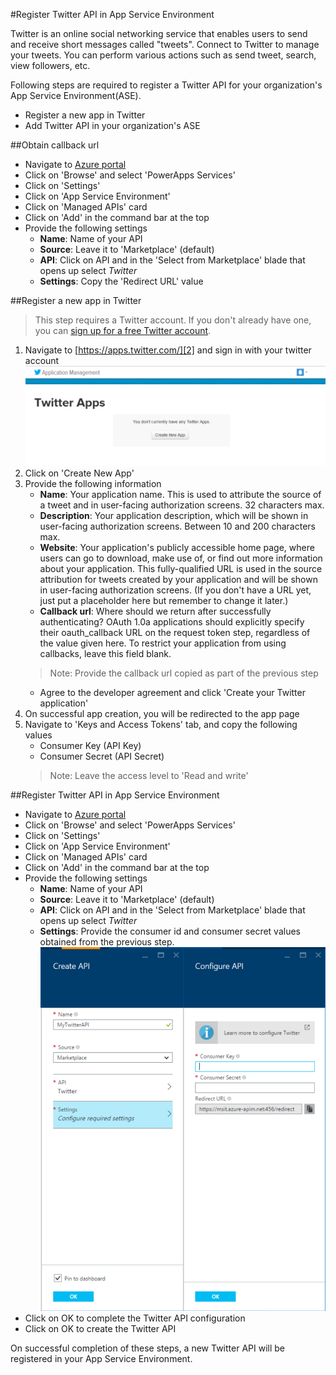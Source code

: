 <properties
	pageTitle="Register your organization's Twitter API"
	description="IT Doc: Register your organization's Twitter API"
	services="power-apps"
	documentationCenter="" 
	authors="rajram"
	manager="dwrede"
	editor=""/>

<tags
   ms.service="power-apps"
   ms.devlang="na"
   ms.topic="article"
   ms.tgt_pltfrm="na"
   ms.workload="" 
   ms.date="11/03/2015"
   ms.author="rajram"/>

#Register Twitter API in App Service Environment

Twitter is an online social networking service that enables users to send and receive short messages called "tweets". Connect to Twitter to manage your tweets. You can perform various actions such as send tweet, search, view followers, etc.

Following steps are required to register a Twitter API for your organization's App Service Environment(ASE).

- Register a new app in Twitter
- Add Twitter API in your organization's ASE

##Obtain callback url
- Navigate to [Azure portal][4]
- Click on 'Browse' and select 'PowerApps Services'
- Click on 'Settings'
- Click on 'App Service Environment'
- Click on 'Managed APIs' card
- Click on 'Add' in the command bar at the top
- Provide the following settings
	- **Name**: Name of your API
	- **Source**: Leave it to 'Marketplace' (default)
	- **API**: Click on API and in the 'Select from Marketplace' blade that opens up select _Twitter_
	- **Settings**: Copy the 'Redirect URL' value

##Register a new app in Twitter
> This step requires a Twitter account. If you don't already have one, you can [sign up for a free Twitter account][1].


1. Navigate to [https://apps.twitter.com/][2] and sign in with your twitter account
![Twitter apps page][3]
2. Click on 'Create New App'
3. Provide the following information
	- **Name**: Your application name. This is used to attribute the source of a tweet and in user-facing authorization screens. 32 characters max.
	- **Description**: Your application description, which will be shown in user-facing authorization screens. Between 10 and 200 characters max.
	- **Website**: Your application's publicly accessible home page, where users can go to download, make use of, or find out more information about your application. This fully-qualified URL is used in the source attribution for tweets created by your application and will be shown in user-facing authorization screens. (If you don't have a URL yet, just put a placeholder here but remember to change it later.)
	- **Callback url**: Where should we return after successfully authenticating? OAuth 1.0a applications should explicitly specify their oauth_callback URL on the request token step, regardless of the value given here. To restrict your application from using callbacks, leave this field blank.
	> Note: Provide the callback url copied as part of the previous step
	- Agree to the developer agreement and click 'Create your Twitter application'
4. On successful app creation, you will be redirected to the app page
5. Navigate to 'Keys and Access Tokens' tab, and copy the following values
	- Consumer Key (API Key)
	- Consumer Secret (API Secret)
	> Note: Leave the access level to 'Read and write'

##Register Twitter API in App Service Environment
- Navigate to [Azure portal][4]
- Click on 'Browse' and select 'PowerApps Services'
- Click on 'Settings'
- Click on 'App Service Environment'
- Click on 'Managed APIs' card
- Click on 'Add' in the command bar at the top
- Provide the following settings
	- **Name**: Name of your API
	- **Source**: Leave it to 'Marketplace' (default)
	- **API**: Click on API and in the 'Select from Marketplace' blade that opens up select _Twitter_
	- **Settings**: Provide the consumer id and consumer secret values obtained from the previous step.
	![Configure twitter api][5]
- Click on OK to complete the Twitter API configuration
- Click on OK to create the Twitter API

On successful completion of these steps, a new Twitter API will be registered in your App Service Environment.

<!--References-->
[1]: https://twitter.com/signup
[2]: https://apps.twitter.com/
[3]: ./media/powerapps-register-apis-twitter/twitter-apps.PNG
[4]: https://portal.azure.com
[5]: ./media/powerapps-register-apis-twitter/configure-twitter-api.PNG